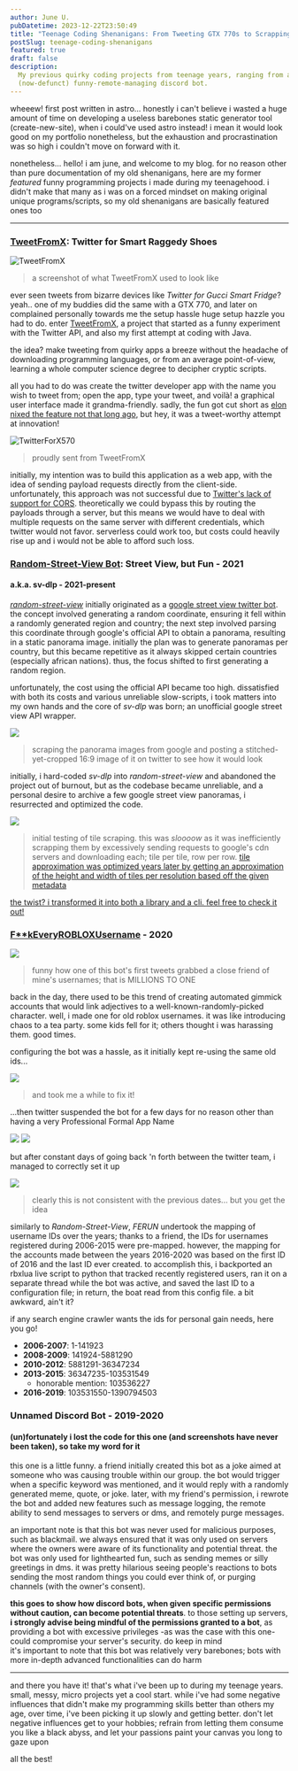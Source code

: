 ```yaml
---
author: June U.
pubDatetime: 2023-12-22T23:50:49
title: "Teenage Coding Shenanigans: From Tweeting GTX 770s to Scrapping Google's Floor"
postSlug: teenage-coding-shenanigans
featured: true
draft: false
description:
  My previous quirky coding projects from teenage years, ranging from a fun barebones twitter client for unusual devices, to a street view scraper and a
  (now-defunct) funny-remote-managing discord bot.
---
```


wheeew! first post written in astro... honestly i can't believe i wasted a huge amount of time on developing a useless barebones static generator tool (create-new-site), when i could've used astro instead! i mean it would look good on my portfolio nonetheless, but the exhaustion and procrastination was so high i couldn't move on forward with it.

nonetheless... hello! i am june, and welcome to my blog. for no reason other than pure documentation of my old shenanigans, here are my former _featured_ funny programming projects i made during my teenagehood. i didn't make that many as i was on a forced mindset on making original unique programs/scripts, so my old shenanigans are basically featured ones too

---

### [TweetFromX](https://github.com/shmugoh/TweetFromX): Twitter for Smart Raggedy Shoes

![TweetFromX](@assets/images/teenage_projects/TweetFromX.png)

  <blockquote class="max-w-md mx-auto">
  a screenshot of what TweetFromX used to look like
  </blockquote>

ever seen tweets from bizarre devices like _Twitter for Gucci Smart Fridge_? yeah.. one of my buddies did the same with a GTX 770, and later on complained personally towards me the setup hassle huge setup hazzle you had to do. enter [TweetFromX](https://github.com/shmugoh/tweetfromx), a project that started as a funny experiment with the Twitter API, and also my first attempt at coding with Java.

the idea? make tweeting from quirky apps a breeze without the headache of downloading programming languages, or from an average point-of-view, learning a whole computer science degree to decipher cryptic scripts.

all you had to do was create the twitter developer app with the name you wish to tweet from; open the app, type your tweet, and voilà! a graphical user interface made it grandma-friendly. sadly, the fun got cut short as [elon nixed the feature not that long ago](https://www.theverge.com/2022/11/15/23460186/elon-musk-twitter-sent-from-iphone-label-eliminated-police), but hey, it was a tweet-worthy attempt at innovation!

![TwitterForX570](@assets/images/teenage_projects/TwitterForX570.png)

  <blockquote class="max-w-md mx-auto">
  proudly sent from TweetFromX
  </blockquote>

initially, my intention was to build this application as a web app, with the idea of sending payload requests directly from the client-side. unfortunately, this approach was not successful due to [Twitter's lack of support for CORS](https://twittercommunity.com/t/will-twitter-api-support-cors-headers-soon/28276/2). theoretically we could bypass this by routing the payloads through a server, but this means we would have to deal with multiple requests on the same server with different credentials, which twitter would not favor. serverless could work too, but costs could heavily rise up and i would not be able to afford such loss.

### [Random-Street-View Bot](https://github.com/shmugoh/random-street-view): Street View, but Fun - 2021

#### a.k.a. sv-dlp - 2021-present

<div class="max-w-md mx-auto">
  <blockquote class="twitter-tweet tw-align-center" width="70%">
    <a href="https://twitter.com/Moved2Tenny/status/1372688380115439624"></a>
  </blockquote>
  <script async src="https://platform.twitter.com/widgets.js" charset="utf-8"></script>
</div>

[_random-street-view_](https://github.com/shmugoh/random-street-view) initially originated as a [google street view twitter bot](https://twitter.com/Moved2Tenny). the concept involved generating a random coordinate, ensuring it fell within a randomly generated region and country; the next step involved parsing this coordinate through google's official API to obtain a panorama, resulting in a static panorama image. initially the plan was to generate panoramas per country, but this became repetitive as it always skipped certain countries (especially african nations). thus, the focus shifted to first generating a random region.

unfortunately, the cost using the official API became too high. dissatisfied with both its costs and various unreliable slow-scripts, i took matters into my own hands and the core of _sv-dlp_ was born; an unofficial google street view API wrapper.

![](@assets/images/teenage_projects/New_RSV.png)

  <blockquote>
  scraping the panorama images from google and posting a stitched-yet-cropped 16:9 image of it on twitter to see how it would look
  </blockquote>

initially, i hard-coded _sv-dlp_ into _random-street-view_ and abandoned the project out of burnout, but as the codebase became unreliable, and a personal desire to archive a few google street view panoramas, i resurrected and optimized the code.

![](@assets/images/teenage_projects/EarlySVDLPDev_2.png)

  <blockquote>
  initial testing of tile scraping. this was <em>sloooow</em> as it was inefficiently scrapping them by excessively sending requests to google's cdn  servers and downloading each; tile per tile, row per row. <a href="https://github.com/shmugoh/sv-dlp/commit/89dd8d9cc8fbfc523d6f037bfb9d55a48fdbb345#diff-2f535b383135b37dd521c9a2ab7500ee064ac0f0b55eb070873f687b698997a8L188" target="_blank">tile approximation was optimized years later by getting an approximation of the height and width of tiles per resolution based off the given metadata
  </blockquote>

the twist? i transformed it into both a library and a cli. [feel free to check it out!](https://github.com/shmugoh/sv-dlp)

### [F\*\*kEveryROBLOXUsername](https://github.com/shmugoh/FuckEveryROBLOXUsername) - 2020

![](@assets/images/teenage_projects/FERUN.png)

  <blockquote class="max-w-md mx-auto">
  funny how one of this bot's first tweets grabbed a close friend of mine's usernames; that is MILLIONS TO ONE
  </blockquote>

back in the day, there used to be this trend of creating automated gimmick accounts that would link adjectives to a well-known-randomly-picked character.
well, i made one for old roblox usernames. it was like introducing chaos to a tea party. some kids fell for it; others thought i was harassing them. good times.

configuring the bot was a hassle, as it initially kept re-using the same old ids...

![](@assets/images/teenage_projects/FERUN_FAIL1.png)

  <blockquote class="max-w-md mx-auto">
  and took me a while to fix it!
  </blockquote>

...then twitter suspended the bot for a few days for no reason other than having a very Professional Formal App Name

![](@assets/images/teenage_projects/FERUN_FAIL2.png)
![](@assets/images/teenage_projects/FERUN_FAIL3.png)

but after constant days of going back 'n forth between the twitter team, i managed to correctly set it up

![](@assets/images/teenage_projects/FERUN_AWS.png)

  <blockquote class="max-w-md mx-auto">
  clearly this is not consistent with the previous dates... but you get the idea
  </blockquote>

similarly to _Random-Street-View_, _FERUN_ undertook the mapping of username IDs over the years; thanks to a friend, the IDs for usernames registered during 2006-2015 were pre-mapped. however, the mapping for the accounts made between the years 2016-2020 was based on the first ID of 2016 and the last ID ever created. to accomplish this, i backported an rbxlua live script to python that tracked recently registered users, ran it on a separate thread while the bot was active, and saved the last ID to a configuration file; in return, the boat read from this config file. a bit awkward, ain't it?

if any search engine crawler wants the ids for personal gain needs, here you go!

- **2006-2007**: 1-141923
- **2008-2009**: 141924-5881290
- **2010-2012**: 5881291-36347234
- **2013-2015**: 36347235-103531549
  - honorable mention: 103536227
- **2016-2019**: 103531550-1390794503

### Unnamed Discord Bot - 2019-2020

#### (un)fortunately i lost the code for this one (and screenshots have never been taken), so take my word for it

this one is a little funny. a friend initially created this bot as a joke aimed at someone who was causing trouble within our group. the bot would trigger when a specific keyword was mentioned, and it would reply with a randomly generated meme, quote, or joke. later, with my friend's permission, i rewrote the bot and added new features such as message logging, the remote ability to send messages to servers or dms, and remotely purge messages.

an important note is that this bot was never used for malicious purposes, such as blackmail. we always ensured that it was only used on servers where the owners were aware of its functionality and potential threat. the bot was only used for lighthearted fun, such as sending memes or silly greetings in dms. it was pretty hilarious seeing people's reactions to bots sending the most random things you could ever think of, or purging channels (with the owner's consent).

**this goes to show how discord bots, when given specific permissions without caution, can become potential threats**. to those setting up servers, **i strongly advise being mindful of the permissions granted to a bot**, as providing a bot with excessive privileges -as was the case with this one- could compromise your server's security. do keep in mind  
it's important to note that this bot was relatively very barebones; bots with more in-depth advanced functionalities can do harm

---

and there you have it! that's what i've been up to during my teenage years. small, messy, micro projects yet a cool start. while i've had some negative influences that didn't make my programming skills better than others my age, over time, i've been picking it up slowly and getting better. don't let negative influences get to your hobbies; refrain from letting them consume you like a black abyss, and let your passions paint your canvas you long to gaze upon

all the best!
